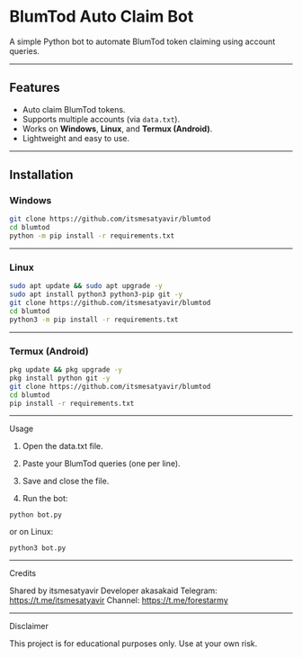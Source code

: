 # BlumTod Auto Claim Bot

A simple Python bot to automate BlumTod token claiming using account queries.

---

## Features

- Auto claim BlumTod tokens.
- Supports multiple accounts (via `data.txt`).
- Works on **Windows**, **Linux**, and **Termux (Android)**.
- Lightweight and easy to use.

---

## Installation

### Windows

```bash
git clone https://github.com/itsmesatyavir/blumtod
cd blumtod
python -m pip install -r requirements.txt
```
---
### Linux

```bash
sudo apt update && sudo apt upgrade -y
sudo apt install python3 python3-pip git -y
git clone https://github.com/itsmesatyavir/blumtod
cd blumtod
python3 -m pip install -r requirements.txt
```
---
### Termux (Android)

```bash
pkg update && pkg upgrade -y
pkg install python git -y
git clone https://github.com/itsmesatyavir/blumtod
cd blumtod
pip install -r requirements.txt
```

---

Usage

1. Open the data.txt file.


2. Paste your BlumTod queries (one per line).


3. Save and close the file.


4. Run the bot:



```python bot.py```

or on Linux:

```python3 bot.py```


---

Credits

Shared by itsmesatyavir
Developer akasakaid
Telegram: https://t.me/itsmesatyavir
Channel: https://t.me/forestarmy


---

Disclaimer

This project is for educational purposes only. Use at your own risk.
